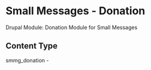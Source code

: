 # Small Messages - Donation
Drupal Module: Donation Module for Small Messages



## Content Type
smmg_donation
    -